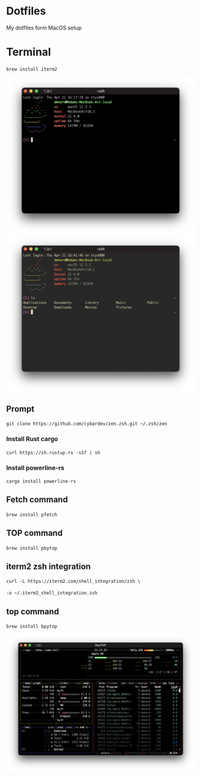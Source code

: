 # Dotfiles
My dotfiles form MacOS setup

# Terminal
`brew install iterm2`

![Terminal](https://raw.githubusercontent.com/DMNerd/Dotfiles/main/Screenshots/Term.png "My terminal")
![Terminal Gruvbox](https://raw.githubusercontent.com/DMNerd/Dotfiles/main/Screenshots/Term_gruv.png "My terminal")
## Prompt
`git clone https://github.com/cybardev/zen.zsh.git ~/.zsh/zen`

### Install Rust cargo
`curl https://sh.rustup.rs -sSf | sh`

### Install powerline-rs
`cargo install powerline-rs`

## Fetch command
`brew install pfetch`

## TOP command
`brew install pbytop`

## iterm2 zsh integration
`curl -L https://iterm2.com/shell_integration/zsh \`

`-o ~/.iterm2_shell_integration.zsh`

## top command
`brew install bpytop`

![bpytop](https://raw.githubusercontent.com/DMNerd/dotfiles/main/Screenshots/bpytop.png "bpytop")
